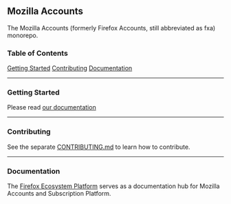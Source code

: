 ## Mozilla Accounts

The Mozilla Accounts (formerly Firefox Accounts, still abbreviated as fxa) monorepo.

### Table of Contents

[Getting Started](#getting-started)
[Contributing](#contributing)
[Documentation](#documentation)

---

### Getting Started

Please read [our documentation](https://mozilla.github.io/ecosystem-platform/tutorials/development-setup)

---

### Contributing

See the separate [CONTRIBUTING.md](https://github.com/mozilla/fxa/blob/main/CONTRIBUTING.md) to learn how to contribute.

---

### Documentation

The [Firefox Ecosystem Platform](https://mozilla.github.io/ecosystem-platform/) serves as a documentation hub for Mozilla Accounts and Subscription Platform.
